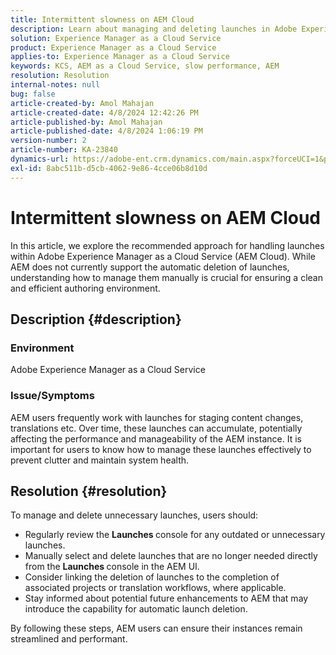 ```yaml
---
title: Intermittent slowness on AEM Cloud
description: Learn about managing and deleting launches in Adobe Experience Manager to maintain system performance.
solution: Experience Manager as a Cloud Service
product: Experience Manager as a Cloud Service
applies-to: Experience Manager as a Cloud Service
keywords: KCS, AEM as a Cloud Service, slow performance, AEM
resolution: Resolution
internal-notes: null
bug: false
article-created-by: Amol Mahajan
article-created-date: 4/8/2024 12:42:26 PM
article-published-by: Amol Mahajan
article-published-date: 4/8/2024 1:06:19 PM
version-number: 2
article-number: KA-23840
dynamics-url: https://adobe-ent.crm.dynamics.com/main.aspx?forceUCI=1&pagetype=entityrecord&etn=knowledgearticle&id=65e93f6f-a5f5-ee11-a1fd-6045bd04ed02
exl-id: 8abc511b-d5cb-4062-9e86-4cce06b8d10d
---
```

# Intermittent slowness on AEM Cloud


In this article, we explore the recommended approach for handling launches within Adobe Experience Manager as a Cloud Service (AEM Cloud). While AEM does not currently support the automatic deletion of launches, understanding how to manage them manually is crucial for ensuring a clean and efficient authoring environment.

## Description {#description}


### <b>Environment</b>

Adobe Experience Manager as a Cloud Service



### <b>Issue/Symptoms</b>

AEM users frequently work with launches for staging content changes, translations etc. Over time, these launches can accumulate, potentially affecting the performance and manageability of the AEM instance. It is important for users to know how to manage these launches effectively to prevent clutter and maintain system health.








## Resolution {#resolution}


To manage and delete unnecessary launches, users should:

- Regularly review the <b>Launches </b>console for any outdated or unnecessary launches.
- Manually select and delete launches that are no longer needed directly from the <b>Launches </b>console in the AEM UI.
- Consider linking the deletion of launches to the completion of associated projects or translation workflows, where applicable.
- Stay informed about potential future enhancements to AEM that may introduce the capability for automatic launch deletion.


By following these steps, AEM users can ensure their instances remain streamlined and performant.
